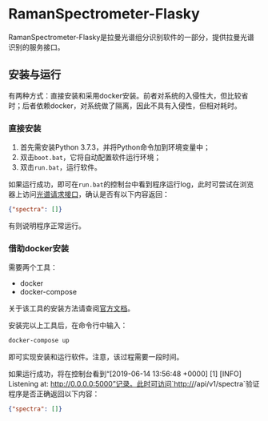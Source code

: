 # RamanSpectrometer-Flasky

RamanSpectrometer-Flasky是拉曼光谱组分识别软件的一部分，提供拉曼光谱识别的服务接口。

## 安装与运行
有两种方式：直接安装和采用docker安装。前者对系统的入侵性大，但比较省时；后者依赖docker，对系统做了隔离，因此不具有入侵性，但相对耗时。

### 直接安装
1. 首先需安装Python 3.7.3，并将Python命令加到环境变量中；
2. 双击`boot.bat`，它将自动配置软件运行环境；
3. 双击`run.bat`，运行软件。

如果运行成功，即可在`run.bat`的控制台中看到程序运行log，此时可尝试在浏览器上访问[光谱请求接口](http://localhost:5000/api/v1/spectra)，确认是否有以下内容返回：
```json
{"spectra": []}
```
有则说明程序正常运行。

### 借助docker安装
需要两个工具：
 - docker
 - docker-compose

关于该工具的安装方法请查阅[官方文档](https://docs.docker.com/install/linux/docker-ce/ubuntu/)。

安装完以上工具后，在命令行中输入：
```bash
docker-compose up
```
即可实现安装和运行软件。注意，该过程需要一段时间。

如果运行成功，将在控制台看到“[2019-06-14 13:56:48 +0000] [1] [INFO] Listening at: http://0.0.0.0:5000”记录。此时可访问`http://<host ip>/api/v1/spectra`验证程序是否正确返回以下内容：
```json
{"spectra": []}
```
